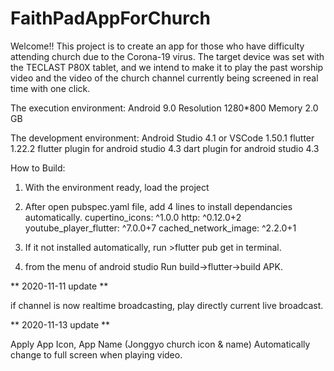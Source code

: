 # FaithPadAppForChurch

Welcome!!
This project is to create an app for those who have difficulty attending church due to the Corona-19 virus.
The target device was set with the TECLAST P80X tablet, and we intend to make it to play the past worship video and the video of the church channel currently being screened in real time with one click.

The execution environment:
Android 9.0
Resolution 1280*800
Memory 2.0 GB

The development environment:
Android Studio 4.1 or VSCode 1.50.1
flutter 1.22.2
flutter plugin for android studio 4.3
dart plugin for android studio 4.3

How to Build:
1. With the environment ready, load the project

2. After open pubspec.yaml file, add 4 lines to install dependancies automatically.
  cupertino_icons: ^1.0.0
  http: ^0.12.0+2
  youtube_player_flutter: ^7.0.0+7
  cached_network_image: ^2.2.0+1
  
3. If it not installed automatically, run >flutter pub get in terminal.

4. from the menu of android studio Run build->flutter->build APK.

** 2020-11-11 update **

if channel is now realtime broadcasting, play directly current live broadcast.

** 2020-11-13 update **

Apply App Icon, App Name (Jonggyo church icon & name)
Automatically change to full screen when playing video.